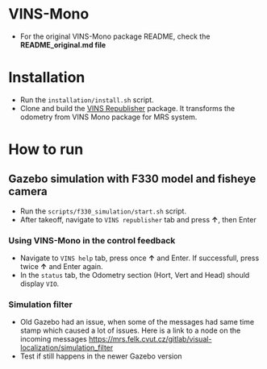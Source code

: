 # VINS-Mono
* For the original VINS-Mono package README, check the **README_original.md file**

# Installation
* Run the ``installation/install.sh`` script.
* Clone and build the [VINS Republisher](https://mrs.felk.cvut.cz/gitlab/visual-localization/vins_republish) package. It transforms the odometry from VINS Mono package for MRS system.

# How to run
## Gazebo simulation with F330 model and fisheye camera
* Run the ``scripts/f330_simulation/start.sh`` script.
* After takeoff, navigate to ``VINS republisher`` tab and press **&#8593;**, then Enter

### Using VINS-Mono in the control feedback
* Navigate to ``VINS help`` tab, press once **&#8593;** and Enter. If successfull, press twice **&#8593;** and Enter again.
* In the ``status`` tab, the Odometry section (Hort, Vert and Head) should display ``VIO``.

### Simulation filter
* Old Gazebo had an issue, when some of the messages had same time stamp which caused a lot of issues. Here is a link to a node on the incoming messages https://mrs.felk.cvut.cz/gitlab/visual-localization/simulation_filter
* Test if still happens in the newer Gazebo version